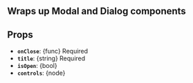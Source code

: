 <div data-ff_module-set-personal-task=""/>

## Wraps up Modal and Dialog components

## Props
- **`onClose`**: {func} Required
- **`title`**: {string} Required
- **`isOpen`**: {bool}
- **`controls`**: {node}
